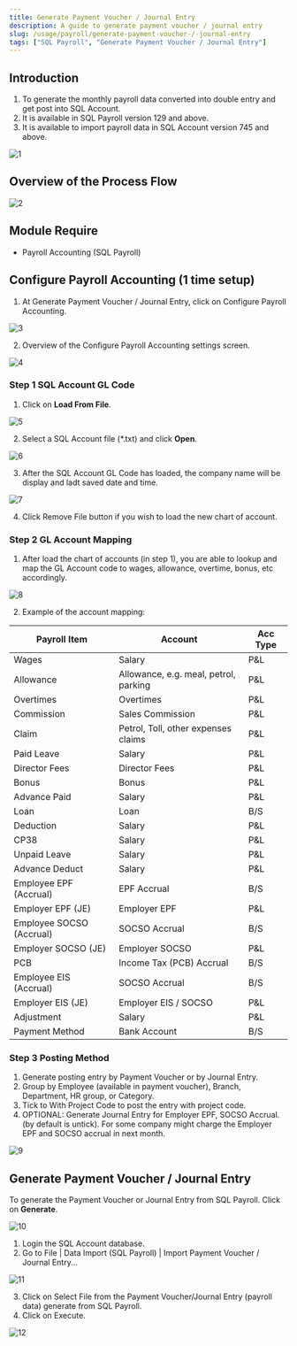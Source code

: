 ```yaml
---
title: Generate Payment Voucher / Journal Entry
description: A guide to generate payment voucher / journal entry
slug: /usage/payroll/generate-payment-voucher-/-journal-entry
tags: ["SQL Payroll", "Generate Payment Voucher / Journal Entry"]
---
```


## Introduction

1. To generate the monthly payroll data converted into double entry and get post into SQL Account.
2. It is available in SQL Payroll version 129 and above.
3. It is available to import payroll data in SQL Account version 745 and above.

![1](../../../static/img/usage/payroll/generate-payment-voucher-journal-entry/jj1_Generate_PVJV_01.png)

## Overview of the Process Flow

![2](../../../static/img/usage/payroll/generate-payment-voucher-journal-entry/jj2_Generate_PVJV_02.png)

## Module Require

- Payroll Accounting (SQL Payroll)

## Configure Payroll Accounting (1 time setup)

1. At Generate Payment Voucher / Journal Entry, click on Configure Payroll Accounting.

![3](../../../static/img/usage/payroll/generate-payment-voucher-journal-entry/jj3_Generate_PVJV_03.png)

2. Overview of the Configure Payroll Accounting settings screen.

![4](../../../static/img/usage/payroll/generate-payment-voucher-journal-entry/jj4_Generate_PVJV_09.png)

### Step 1 SQL Account GL Code

1. Click on **Load From File**.

![5](../../../static/img/usage/payroll/generate-payment-voucher-journal-entry/jj5_Generate_PVJV_04_a.png)

2. Select a SQL Account file (*.txt) and click **Open**.

![6](../../../static/img/usage/payroll/generate-payment-voucher-journal-entry/jj6_Generate_PVJV_04_c.png)

3. After the SQL Account GL Code has loaded, the company name will be display and ladt saved date and time.

![7](../../../static/img/usage/payroll/generate-payment-voucher-journal-entry/jj7_Generate_PVJV_05_a.png)

4. Click Remove File button if you wish to load the new chart of account.

### Step 2 GL Account Mapping

1. After load the chart of accounts (in step 1), you are able to lookup and map the GL Account code to wages, allowance, overtime, bonus, etc accordingly.

![8](../../../static/img/usage/payroll/generate-payment-voucher-journal-entry/jj8_Generate_PVJV_06.png)

2. Example of the account mapping:

| Payroll Item              | Account                          | Acc Type |
|---------------------------|----------------------------------|----------|
| Wages                     | Salary                           | P&L      |
| Allowance                 | Allowance, e.g. meal, petrol, parking | P&L  |
| Overtimes                 | Overtimes                        | P&L      |
| Commission                | Sales Commission                 | P&L      |
| Claim                     | Petrol, Toll, other expenses claims | P&L   |
| Paid Leave                | Salary                           | P&L      |
| Director Fees             | Director Fees                    | P&L      |
| Bonus                     | Bonus                            | P&L      |
| Advance Paid              | Salary                           | P&L      |
| Loan                      | Loan                             | B/S      |
| Deduction                 | Salary                           | P&L      |
| CP38                      | Salary                           | P&L      |
| Unpaid Leave              | Salary                           | P&L      |
| Advance Deduct            | Salary                           | P&L      |
| Employee EPF (Accrual)    | EPF Accrual                      | B/S      |
| Employer EPF (JE)         | Employer EPF                     | P&L      |
| Employee SOCSO (Accrual)  | SOCSO Accrual                    | B/S      |
| Employer SOCSO (JE)       | Employer SOCSO                   | P&L      |
| PCB                       | Income Tax (PCB) Accrual         | B/S      |
| Employee EIS (Accrual)    | SOCSO Accrual                    | B/S      |
| Employer EIS (JE)         | Employer EIS / SOCSO             | P&L      |
| Adjustment                | Salary                           | P&L      |
| Payment Method            | Bank Account                     | B/S      |

### Step 3 Posting Method

1. Generate posting entry by Payment Voucher or by Journal Entry.
2. Group by Employee (available in payment voucher), Branch, Department, HR group, or Category.
3. Tick to With Project Code to post the entry with project code.
4. OPTIONAL: Generate Journal Entry for Employer EPF, SOCSO Accrual. (by default is untick). For some company might charge the Employer EPF and SOCSO accrual in next month.

![9](../../../static/img/usage/payroll/generate-payment-voucher-journal-entry/jj9_Generate_PVJV_07a.png)

## Generate Payment Voucher / Journal Entry

To generate the Payment Voucher or Journal Entry from SQL Payroll. Click on **Generate**.

![10](../../../static/img/usage/payroll/generate-payment-voucher-journal-entry/jj10_Generate_PVJV_08.png)

1. Login the SQL Account database.
2. Go to File | Data Import (SQL Payroll) | Import Payment Voucher / Journal Entry...

![11](../../../static/img/usage/payroll/generate-payment-voucher-journal-entry/jj11_File-Import_PVJV_01.png)

3. Click on Select File from the Payment Voucher/Journal Entry (payroll data) generate from SQL Payroll.
4. Click on Execute.

![12](../../../static/img/usage/payroll/generate-payment-voucher-journal-entry/jj12_File-Import_PVJV_02.png)

